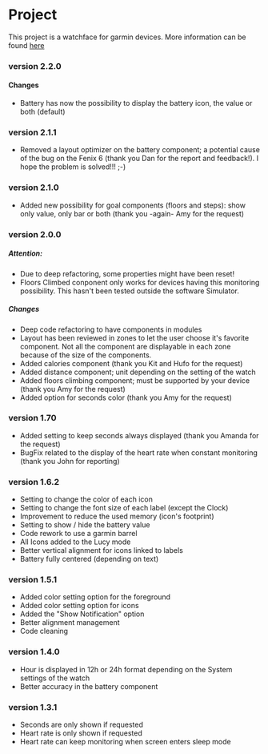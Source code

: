 # Project
This project is a watchface for garmin devices.
More information can be found [here](https://apps.garmin.com/en-US/apps/c69e79c4-9263-4f09-9dc8-a7c22c6bc03d)

### version 2.2.0
#### Changes
* Battery has now the possibility to display the battery icon, the value or both (default)

### version 2.1.1
* Removed a layout optimizer on the battery component; a potential cause of the bug on the Fenix 6 (thank you Dan for the report and feedback!).
I hope the problem is solved!!! ;-)


### version 2.1.0
* Added new possibility for goal components (floors and steps): show only value, only bar or both (thank you -again- Amy for the request)

### version 2.0.0
##### Attention:
* Due to deep refactoring, some properties might have been reset!
* Floors Climbed conponent only works for devices having this monitoring possibility. This hasn't been tested outside the software Simulator.

##### Changes
* Deep code refactoring to have components in modules
* Layout has been reviewed in zones to let the user choose it's favorite component. Not all the component are displayable in each zone because of the size of the components.
* Added calories component (thank you Kit and Hufo for the request)
* Added distance component; unit depending on the setting of the watch
* Added floors climbing component; must be supported by your device (thank you Amy for the request)
* Added option for seconds color (thank you Amy for the request)

### version 1.70
* Added setting to keep seconds always displayed (thank you Amanda for the request)
* BugFix related to the display of the heart rate when constant monitoring (thank you John for reporting)

### version 1.6.2
* Setting to change the color of each icon
* Setting to change the font size of each label (except the Clock)
* Improvement to reduce the used memory (icon's footprint)
* Setting to show / hide the battery value
* Code rework to use a garmin barrel
* All Icons added to the Lucy mode
* Better vertical alignment for icons linked to labels
* Battery fully centered (depending on text)

### version 1.5.1
* Added color setting option for the foreground
* Added color setting option for icons
* Added the "Show Notification" option
* Better alignment management
* Code cleaning

### version 1.4.0
* Hour is displayed in 12h or 24h format depending on the System settings of the watch
* Better accuracy in the battery component

### version 1.3.1
* Seconds are only shown if requested
* Heart rate is only shown if requested
* Heart rate can keep monitoring when screen enters sleep mode